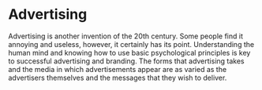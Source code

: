 # Advertising
Advertising is another invention of the 20th century. Some people find it annoying and useless, however, it certainly has its point.
Understanding the human mind and knowing how to use basic psychological principles is key to successful advertising and branding. 
The forms that advertising takes and the media in which advertisements appear are as varied as the advertisers themselves and the messages that they wish to deliver.
